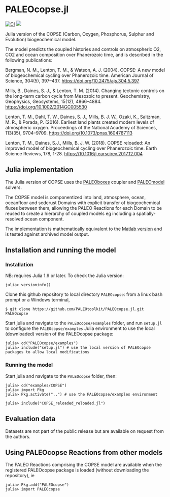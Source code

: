 # PALEOcopse.jl

[![CI](https://github.com/PALEOtoolkit/PALEOcopse.jl/actions/workflows/CI.yml/badge.svg)](https://github.com/PALEOtoolkit/PALEOcopse.jl/actions/workflows/CI.yml)
[![](https://img.shields.io/badge/docs-dev-blue.svg)](https://PALEOtoolkit.github.io/PALEOcopse.jl/dev)

Julia version of the COPSE (Carbon, Oxygen, Phosphorus, Sulphur and Evolution) biogeochemical model. 

The model predicts the coupled histories and controls on atmospheric O2, CO2 and ocean composition over Phanerozoic time, and is described in the following publications:

Bergman, N. M., Lenton, T. M., & Watson, A. J. (2004). COPSE: A new model of biogeochemical cycling over Phanerozoic time. American Journal of Science, 304(5), 397–437. https://doi.org/10.2475/ajs.304.5.397

Mills, B., Daines, S. J., & Lenton, T. M. (2014). Changing tectonic controls on the long-term carbon cycle from Mesozoic to present. Geochemistry, Geophysics, Geosystems, 15(12), 4866–4884. https://doi.org/10.1002/2014GC005530

Lenton, T. M., Dahl, T. W., Daines, S. J., Mills, B. J. W., Ozaki, K., Saltzman, M. R., & Porada, P. (2016). Earliest land plants created modern levels of atmospheric oxygen. Proceedings of the National Academy of Sciences, 113(35), 9704–9709. https://doi.org/10.1073/pnas.1604787113

Lenton, T. M., Daines, S.J., Mills, B. J. W. (2018). COPSE reloaded: An improved model of biogeochemical cycling over Phanerozoic time. Earth Science Reviews, 178, 1-28. https://10.1016/j.earscirev.2017.12.004

## Julia implementation

The Julia version of COPSE uses the [PALEOboxes](https://github.com/PALEOtoolkit/PALEOboxes.jl) coupler and [PALEOmodel](https://github.com/PALEOtoolkit/PALEOmodel.jl) solvers.

The COPSE model is componentized into land, atmosphere, ocean, oceanfloor and sedcrust Domains with explicit transfer of biogeochemical fluxes between them, allowing the PALEO Reactions for each Domain to be reused to create a hierarchy of coupled models eg including a spatially-resolved ocean component.

The implementation is mathematically equivalent to the [Matlab version](https://github.com/sjdaines/COPSE) and is tested against archived model output. 

## Installation and running the model

### Installation

NB: requires Julia 1.9 or later.  To check the Julia version:

    julia> versioninfo()

Clone this github repository to local directory `PALEOcopse`: from a linux bash prompt or a Windows terminal,

    $ git clone https://github.com/PALEOtoolkit/PALEOcopse.jl.git PALEOcopse

Start julia and navigate to the `PALEOcopse/examples` folder, and run `setup.jl` to configure the `PALEOcopse/examples`
Julia environment to use the local (downloaded) version of the PALEOcopse package:

    julia> cd("PALEOcopse/examples")
    julia> include("setup.jl") # use the local version of PALEOcopse packages to allow local modifications
   
### Running the model
Start julia and navigate to the `PALEOcopse` folder, then:

    julia> cd("examples/COPSE")
    julia> import Pkg
    julia> Pkg.activate("..") # use the PALEOcopse/examples environment

    julia> include("COPSE_reloaded_reloaded.jl")

## Evaluation data

Datasets are not part of the public release but are available on request from the authors.

## Using PALEOcopse Reactions from other models

The PALEO Reactions comprising the COPSE model are available when the registered PALEOcopse package is loaded (without downloading the repository), ie

    julia> Pkg.add("PALEOcopse")
    julia> import PALEOcopse
